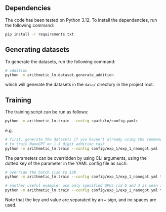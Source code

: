 ## Dependencies

The code has been tested on Python 3.12. To install the dependencies, run the following command:

```bash
pip install -r requirements.txt
```

## Generating datasets

To generate the datasets, run the following command:

```bash
# addition
python -m arithmetic_lm.dataset.generate_addition
```

which will generate the datasets in the `data/` directory in the project root.

## Training

The training script can be run as follows:

```bash
python -m arithmetic_lm.train --config <path/to/config.yaml>
```

e.g.

```bash
# first, generate the datasets if you haven't already using the command above
# to train NanoGPT on 1-3 digit addition task
python -m arithmetic_lm.train --config config/exp_1/exp_1_nanogpt.yml
```

The parameters can be overridden by using CLI arguments, using the dotted key of the parameter in the YAML config file as such:

```bash
# override the batch size to 128
python -m arithmetic_lm.train --config config/exp_1/exp_1_nanogpt.yml training.batch_size=128

# another useful example: use only specified GPUs (id 0 and 3 as seen in nvidia-smi output)
python -m arithmetic_lm.train --config config/exp_1/exp_1_nanogpt.yml training.devices=[0,3]
```

Note that the key and value are separated by an `=` sign, and no spaces are used.
